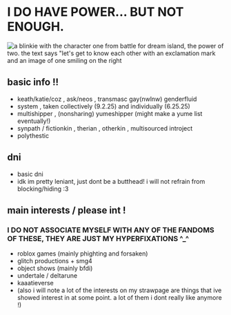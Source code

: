 # I DO HAVE POWER... BUT NOT ENOUGH.

![a blinkie with the character one from battle for dream island, the power of two. the text says "let's get to know each other
 with an exclamation mark and an image of one smiling on the right](https://i.postimg.cc/ZKXHndMD/image-2025-10-18-084410470.png)

## basic info !!

- keath/katie/coz , ask/neos , transmasc gay(nwlnw) genderfluid
- system , taken collectively (9.2.25) and individually (6.25.25)
- multishipper , (nonsharing) yumeshipper (might make a yume list eventually!)
- synpath / fictionkin , therian , otherkin , multisourced introject
- polythestic

## dni

- basic dni
- idk im pretty leniant, just dont be a butthead! i will not refrain from blocking/hiding :3

## main interests / please int !
### I DO NOT ASSOCIATE MYSELF WITH ANY OF THE FANDOMS OF THESE, THEY ARE JUST MY HYPERFIXATIONS ^_^
- roblox games (mainly phighting and forsaken)
- glitch productions + smg4
- object shows (mainly bfdi)
- undertale / deltarune
- kaaatieverse
- (also i will note a lot of the interests on my strawpage are things that ive showed interest in at some point. a lot of them i dont really like anymore !)
